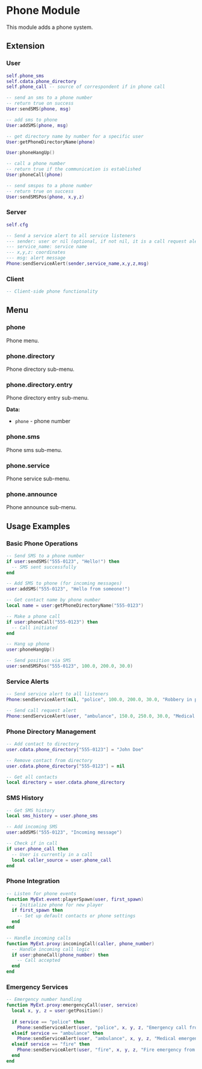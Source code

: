 # Phone Module

This module adds a phone system.

## Extension

### User

```lua
self.phone_sms
self.cdata.phone_directory
self.phone_call -- source of correspondent if in phone call

-- send an sms to a phone number
-- return true on success
User:sendSMS(phone, msg)

-- add sms to phone
User:addSMS(phone, msg)

-- get directory name by number for a specific user
User:getPhoneDirectoryName(phone)

User:phoneHangUp()

-- call a phone number
-- return true if the communication is established
User:phoneCall(phone)

-- send smspos to a phone number
-- return true on success
User:sendSMSPos(phone, x,y,z)
```

### Server

```lua
self.cfg

-- Send a service alert to all service listeners
--- sender: user or nil (optional, if not nil, it is a call request alert)
--- service_name: service name
--- x,y,z: coordinates
--- msg: alert message
Phone:sendServiceAlert(sender,service_name,x,y,z,msg)
```

### Client

```lua
-- Client-side phone functionality
```

## Menu

### phone

Phone menu.

### phone.directory

Phone directory sub-menu.

### phone.directory.entry

Phone directory entry sub-menu.

**Data:**

* `phone` - phone number

### phone.sms

Phone sms sub-menu.

### phone.service

Phone service sub-menu.

### phone.announce

Phone announce sub-menu.

## Usage Examples

### Basic Phone Operations

```lua
-- Send SMS to a phone number
if user:sendSMS("555-0123", "Hello!") then
  -- SMS sent successfully
end

-- Add SMS to phone (for incoming messages)
user:addSMS("555-0123", "Hello from someone!")

-- Get contact name by phone number
local name = user:getPhoneDirectoryName("555-0123")

-- Make a phone call
if user:phoneCall("555-0123") then
  -- Call initiated
end

-- Hang up phone
user:phoneHangUp()

-- Send position via SMS
user:sendSMSPos("555-0123", 100.0, 200.0, 30.0)
```

### Service Alerts

```lua
-- Send service alert to all listeners
Phone:sendServiceAlert(nil, "police", 100.0, 200.0, 30.0, "Robbery in progress!")

-- Send call request alert
Phone:sendServiceAlert(user, "ambulance", 150.0, 250.0, 30.0, "Medical emergency!")
```

### Phone Directory Management

```lua
-- Add contact to directory
user.cdata.phone_directory["555-0123"] = "John Doe"

-- Remove contact from directory
user.cdata.phone_directory["555-0123"] = nil

-- Get all contacts
local directory = user.cdata.phone_directory
```

### SMS History

```lua
-- Get SMS history
local sms_history = user.phone_sms

-- Add incoming SMS
user:addSMS("555-0123", "Incoming message")

-- Check if in call
if user.phone_call then
  -- User is currently in a call
  local caller_source = user.phone_call
end
```

### Phone Integration

```lua
-- Listen for phone events
function MyExt.event:playerSpawn(user, first_spawn)
  -- Initialize phone for new player
  if first_spawn then
    -- Set up default contacts or phone settings
  end
end

-- Handle incoming calls
function MyExt.proxy:incomingCall(caller, phone_number)
  -- Handle incoming call logic
  if user:phoneCall(phone_number) then
    -- Call accepted
  end
end
```

### Emergency Services

```lua
-- Emergency number handling
function MyExt.proxy:emergencyCall(user, service)
  local x, y, z = user:getPosition()
  
  if service == "police" then
    Phone:sendServiceAlert(user, "police", x, y, z, "Emergency call from " .. user.name)
  elseif service == "ambulance" then
    Phone:sendServiceAlert(user, "ambulance", x, y, z, "Medical emergency from " .. user.name)
  elseif service == "fire" then
    Phone:sendServiceAlert(user, "fire", x, y, z, "Fire emergency from " .. user.name)
  end
end
```
